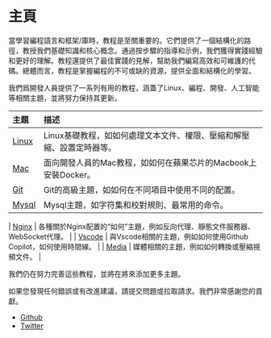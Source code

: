 # 主頁

當學習編程語言和框架/庫時，教程是至關重要的。它們提供了一個結構化的路徑，教授我們基礎知識和核心概念。通過按步驟的指導和示例，我們獲得實踐經驗和更好的理解。教程還提供了最佳實踐的見解，幫助我們編寫高效和可維護的代碼。總體而言，教程是掌握編程的不可或缺的資源，提供全面和結構化的學習。

我們爲開發人員提供了一系列有用的教程，涵蓋了Linux、編程、開發、人工智能等相關主題，並將努力保持其更新。

| 主題 | 描述 |
| :--- | :--- |
| [Linux](linux/) | Linux基礎教程，如如何處理文本文件、權限、壓縮和解壓縮、設置定時器等。 |
| [Mac](mac/how-to-use-docker-on-m1-mac.html) | 面向開發人員的Mac教程，如如何在蘋果芯片的Macbook上安裝Docker。 |
| [Git](git/git-using-different-config-in-different-projects.html) | Git的高級主題，如如何在不同項目中使用不同的配置。 |
| [Mysql](mysql/most-used-sql-commands.html) | Mysql主題，如字符集和校對規則、最常用的命令。 |

| [Nginx](nginx/nginx-https-config.html) | 各種關於Nginx配置的“如何”主題，例如反向代理、靜態文件服務器、WebSocket代理。 |
| [Vscode](vscode/copilot-usage-and-shortcut.html) | 與Vscode相關的主題，例如如何使用Github Copilot，如何使用時間線。 |
| [Media](media/convert-compress-video-via-ffmpeg.html) | 媒體相關的主題，例如如何轉換或壓縮視頻文件。 |

我們仍在努力完善這些教程，並將在將來添加更多主題。

如果您發現任何錯誤或有改進建議，請提交問題或拉取請求。我們非常感謝您的貢獻。

- [Github](https://github.com/tinkink-net/tutorials)
- [Twitter](https://twitter.com/tinkink_net)